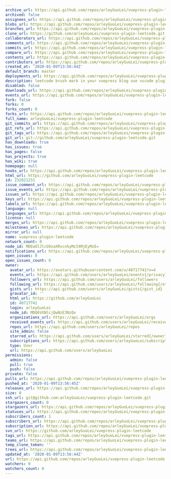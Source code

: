 ```yaml
---
archive_url: https://api.github.com/repos/arleyGuoLei/vuepress-plugin-leetcode/{archive_format}{/ref}
archived: false
assignees_url: https://api.github.com/repos/arleyGuoLei/vuepress-plugin-leetcode/assignees{/user}
blobs_url: https://api.github.com/repos/arleyGuoLei/vuepress-plugin-leetcode/git/blobs{/sha}
branches_url: https://api.github.com/repos/arleyGuoLei/vuepress-plugin-leetcode/branches{/branch}
clone_url: https://github.com/arleyGuoLei/vuepress-plugin-leetcode.git
collaborators_url: https://api.github.com/repos/arleyGuoLei/vuepress-plugin-leetcode/collaborators{/collaborator}
comments_url: https://api.github.com/repos/arleyGuoLei/vuepress-plugin-leetcode/comments{/number}
commits_url: https://api.github.com/repos/arleyGuoLei/vuepress-plugin-leetcode/commits{/sha}
compare_url: https://api.github.com/repos/arleyGuoLei/vuepress-plugin-leetcode/compare/{base}...{head}
contents_url: https://api.github.com/repos/arleyGuoLei/vuepress-plugin-leetcode/contents/{+path}
contributors_url: https://api.github.com/repos/arleyGuoLei/vuepress-plugin-leetcode/contributors
created_at: '2020-01-09T13:56:44Z'
default_branch: master
deployments_url: https://api.github.com/repos/arleyGuoLei/vuepress-plugin-leetcode/deployments
description: leetcode brush mark in your vuepress blog use vscode plugin
disabled: false
downloads_url: https://api.github.com/repos/arleyGuoLei/vuepress-plugin-leetcode/downloads
events_url: https://api.github.com/repos/arleyGuoLei/vuepress-plugin-leetcode/events
fork: false
forks: 0
forks_count: 0
forks_url: https://api.github.com/repos/arleyGuoLei/vuepress-plugin-leetcode/forks
full_name: arleyGuoLei/vuepress-plugin-leetcode
git_commits_url: https://api.github.com/repos/arleyGuoLei/vuepress-plugin-leetcode/git/commits{/sha}
git_refs_url: https://api.github.com/repos/arleyGuoLei/vuepress-plugin-leetcode/git/refs{/sha}
git_tags_url: https://api.github.com/repos/arleyGuoLei/vuepress-plugin-leetcode/git/tags{/sha}
git_url: git://github.com/arleyGuoLei/vuepress-plugin-leetcode.git
has_downloads: true
has_issues: true
has_pages: false
has_projects: true
has_wiki: true
homepage: null
hooks_url: https://api.github.com/repos/arleyGuoLei/vuepress-plugin-leetcode/hooks
html_url: https://github.com/arleyGuoLei/vuepress-plugin-leetcode
id: 232821231
issue_comment_url: https://api.github.com/repos/arleyGuoLei/vuepress-plugin-leetcode/issues/comments{/number}
issue_events_url: https://api.github.com/repos/arleyGuoLei/vuepress-plugin-leetcode/issues/events{/number}
issues_url: https://api.github.com/repos/arleyGuoLei/vuepress-plugin-leetcode/issues{/number}
keys_url: https://api.github.com/repos/arleyGuoLei/vuepress-plugin-leetcode/keys{/key_id}
labels_url: https://api.github.com/repos/arleyGuoLei/vuepress-plugin-leetcode/labels{/name}
language: null
languages_url: https://api.github.com/repos/arleyGuoLei/vuepress-plugin-leetcode/languages
license: null
merges_url: https://api.github.com/repos/arleyGuoLei/vuepress-plugin-leetcode/merges
milestones_url: https://api.github.com/repos/arleyGuoLei/vuepress-plugin-leetcode/milestones{/number}
mirror_url: null
name: vuepress-plugin-leetcode
network_count: 0
node_id: MDEwOlJlcG9zaXRvcnkyMzI4MjEyMzE=
notifications_url: https://api.github.com/repos/arleyGuoLei/vuepress-plugin-leetcode/notifications{?since,all,participating}
open_issues: 0
open_issues_count: 0
owner:
  avatar_url: https://avatars.githubusercontent.com/u/40717741?v=4
  events_url: https://api.github.com/users/arleyGuoLei/events{/privacy}
  followers_url: https://api.github.com/users/arleyGuoLei/followers
  following_url: https://api.github.com/users/arleyGuoLei/following{/other_user}
  gists_url: https://api.github.com/users/arleyGuoLei/gists{/gist_id}
  gravatar_id: ''
  html_url: https://github.com/arleyGuoLei
  id: 40717741
  login: arleyGuoLei
  node_id: MDQ6VXNlcjQwNzE3NzQx
  organizations_url: https://api.github.com/users/arleyGuoLei/orgs
  received_events_url: https://api.github.com/users/arleyGuoLei/received_events
  repos_url: https://api.github.com/users/arleyGuoLei/repos
  site_admin: false
  starred_url: https://api.github.com/users/arleyGuoLei/starred{/owner}{/repo}
  subscriptions_url: https://api.github.com/users/arleyGuoLei/subscriptions
  type: User
  url: https://api.github.com/users/arleyGuoLei
permissions:
  admin: false
  pull: true
  push: false
private: false
pulls_url: https://api.github.com/repos/arleyGuoLei/vuepress-plugin-leetcode/pulls{/number}
pushed_at: '2020-01-09T13:56:45Z'
releases_url: https://api.github.com/repos/arleyGuoLei/vuepress-plugin-leetcode/releases{/id}
size: 0
ssh_url: git@github.com:arleyGuoLei/vuepress-plugin-leetcode.git
stargazers_count: 0
stargazers_url: https://api.github.com/repos/arleyGuoLei/vuepress-plugin-leetcode/stargazers
statuses_url: https://api.github.com/repos/arleyGuoLei/vuepress-plugin-leetcode/statuses/{sha}
subscribers_count: 1
subscribers_url: https://api.github.com/repos/arleyGuoLei/vuepress-plugin-leetcode/subscribers
subscription_url: https://api.github.com/repos/arleyGuoLei/vuepress-plugin-leetcode/subscription
svn_url: https://github.com/arleyGuoLei/vuepress-plugin-leetcode
tags_url: https://api.github.com/repos/arleyGuoLei/vuepress-plugin-leetcode/tags
teams_url: https://api.github.com/repos/arleyGuoLei/vuepress-plugin-leetcode/teams
temp_clone_token: ''
trees_url: https://api.github.com/repos/arleyGuoLei/vuepress-plugin-leetcode/git/trees{/sha}
updated_at: '2020-01-09T13:56:44Z'
url: https://api.github.com/repos/arleyGuoLei/vuepress-plugin-leetcode
watchers: 0
watchers_count: 0
---
```


